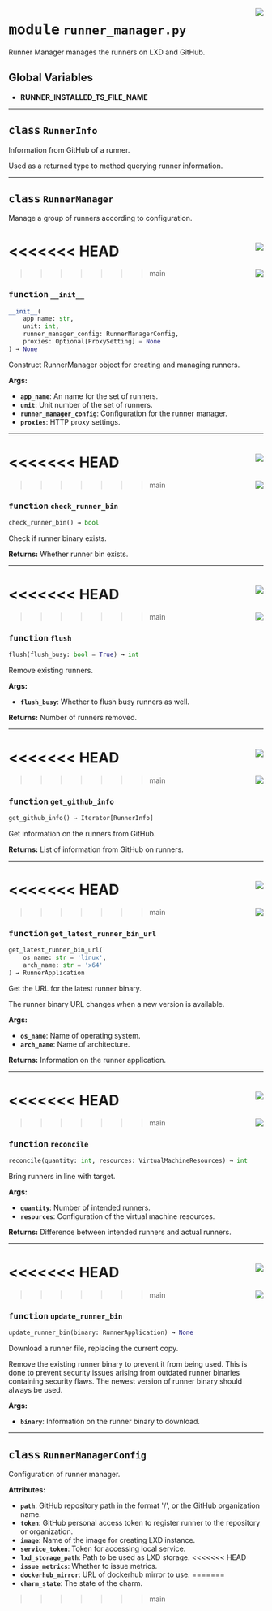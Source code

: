 <!-- markdownlint-disable -->

<a href="../src/runner_manager.py#L0"><img align="right" style="float:right;" src="https://img.shields.io/badge/-source-cccccc?style=flat-square"></a>

# <kbd>module</kbd> `runner_manager.py`
Runner Manager manages the runners on LXD and GitHub. 

**Global Variables**
---------------
- **RUNNER_INSTALLED_TS_FILE_NAME**


---

## <kbd>class</kbd> `RunnerInfo`
Information from GitHub of a runner. 

Used as a returned type to method querying runner information. 





---

## <kbd>class</kbd> `RunnerManager`
Manage a group of runners according to configuration. 

<<<<<<< HEAD
<a href="../src/runner_manager.py#L94"><img align="right" style="float:right;" src="https://img.shields.io/badge/-source-cccccc?style=flat-square"></a>
=======
<a href="../src/runner_manager.py#L95"><img align="right" style="float:right;" src="https://img.shields.io/badge/-source-cccccc?style=flat-square"></a>
>>>>>>> main

### <kbd>function</kbd> `__init__`

```python
__init__(
    app_name: str,
    unit: int,
    runner_manager_config: RunnerManagerConfig,
    proxies: Optional[ProxySetting] = None
) → None
```

Construct RunnerManager object for creating and managing runners. 



**Args:**
 
 - <b>`app_name`</b>:  An name for the set of runners. 
 - <b>`unit`</b>:  Unit number of the set of runners. 
 - <b>`runner_manager_config`</b>:  Configuration for the runner manager. 
 - <b>`proxies`</b>:  HTTP proxy settings. 




---

<<<<<<< HEAD
<a href="../src/runner_manager.py#L155"><img align="right" style="float:right;" src="https://img.shields.io/badge/-source-cccccc?style=flat-square"></a>
=======
<a href="../src/runner_manager.py#L156"><img align="right" style="float:right;" src="https://img.shields.io/badge/-source-cccccc?style=flat-square"></a>
>>>>>>> main

### <kbd>function</kbd> `check_runner_bin`

```python
check_runner_bin() → bool
```

Check if runner binary exists. 



**Returns:**
  Whether runner bin exists. 

---

<<<<<<< HEAD
<a href="../src/runner_manager.py#L438"><img align="right" style="float:right;" src="https://img.shields.io/badge/-source-cccccc?style=flat-square"></a>
=======
<a href="../src/runner_manager.py#L453"><img align="right" style="float:right;" src="https://img.shields.io/badge/-source-cccccc?style=flat-square"></a>
>>>>>>> main

### <kbd>function</kbd> `flush`

```python
flush(flush_busy: bool = True) → int
```

Remove existing runners. 



**Args:**
 
 - <b>`flush_busy`</b>:  Whether to flush busy runners as well. 



**Returns:**
 Number of runners removed. 

---

<<<<<<< HEAD
<a href="../src/runner_manager.py#L268"><img align="right" style="float:right;" src="https://img.shields.io/badge/-source-cccccc?style=flat-square"></a>
=======
<a href="../src/runner_manager.py#L269"><img align="right" style="float:right;" src="https://img.shields.io/badge/-source-cccccc?style=flat-square"></a>
>>>>>>> main

### <kbd>function</kbd> `get_github_info`

```python
get_github_info() → Iterator[RunnerInfo]
```

Get information on the runners from GitHub. 



**Returns:**
  List of information from GitHub on runners. 

---

<<<<<<< HEAD
<a href="../src/utilities.py#L163"><img align="right" style="float:right;" src="https://img.shields.io/badge/-source-cccccc?style=flat-square"></a>
=======
<a href="../src/utilities.py#L164"><img align="right" style="float:right;" src="https://img.shields.io/badge/-source-cccccc?style=flat-square"></a>
>>>>>>> main

### <kbd>function</kbd> `get_latest_runner_bin_url`

```python
get_latest_runner_bin_url(
    os_name: str = 'linux',
    arch_name: str = 'x64'
) → RunnerApplication
```

Get the URL for the latest runner binary. 

The runner binary URL changes when a new version is available. 



**Args:**
 
 - <b>`os_name`</b>:  Name of operating system. 
 - <b>`arch_name`</b>:  Name of architecture. 



**Returns:**
 Information on the runner application. 

---

<<<<<<< HEAD
<a href="../src/runner_manager.py#L339"><img align="right" style="float:right;" src="https://img.shields.io/badge/-source-cccccc?style=flat-square"></a>
=======
<a href="../src/runner_manager.py#L351"><img align="right" style="float:right;" src="https://img.shields.io/badge/-source-cccccc?style=flat-square"></a>
>>>>>>> main

### <kbd>function</kbd> `reconcile`

```python
reconcile(quantity: int, resources: VirtualMachineResources) → int
```

Bring runners in line with target. 



**Args:**
 
 - <b>`quantity`</b>:  Number of intended runners. 
 - <b>`resources`</b>:  Configuration of the virtual machine resources. 



**Returns:**
 Difference between intended runners and actual runners. 

---

<<<<<<< HEAD
<a href="../src/utilities.py#L201"><img align="right" style="float:right;" src="https://img.shields.io/badge/-source-cccccc?style=flat-square"></a>
=======
<a href="../src/utilities.py#L202"><img align="right" style="float:right;" src="https://img.shields.io/badge/-source-cccccc?style=flat-square"></a>
>>>>>>> main

### <kbd>function</kbd> `update_runner_bin`

```python
update_runner_bin(binary: RunnerApplication) → None
```

Download a runner file, replacing the current copy. 

Remove the existing runner binary to prevent it from being used. This is done to prevent security issues arising from outdated runner binaries containing security flaws. The newest version of runner binary should always be used. 



**Args:**
 
 - <b>`binary`</b>:  Information on the runner binary to download. 


---

## <kbd>class</kbd> `RunnerManagerConfig`
Configuration of runner manager. 



**Attributes:**
 
 - <b>`path`</b>:  GitHub repository path in the format '<owner>/<repo>', or the  GitHub organization name. 
 - <b>`token`</b>:  GitHub personal access token to register runner to the  repository or organization. 
 - <b>`image`</b>:  Name of the image for creating LXD instance. 
 - <b>`service_token`</b>:  Token for accessing local service. 
 - <b>`lxd_storage_path`</b>:  Path to be used as LXD storage. 
<<<<<<< HEAD
 - <b>`issue_metrics`</b>:  Whether to issue metrics. 
 - <b>`dockerhub_mirror`</b>:  URL of dockerhub mirror to use. 
=======
 - <b>`charm_state`</b>:  The state of the charm. 
>>>>>>> main





